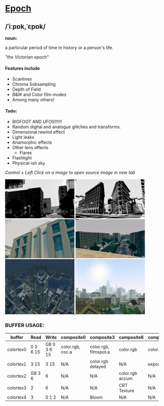 # [Epoch](https://www.google.com/search?q=define+epoch)
## /ˈiːpɒk,ˈɛpɒk/
**noun:**

a particular period of time in history or a person's life.
	
*"the Victorian epoch"*

#### Features include
- Scanlines
- Chroma Subsampling
- Depth of Field
- B&W and Color film modes
- Among many others!

#### Todo:
- BIGFOOT AND UFOS!!!!!!
- Random digital and analogue glitches and transforms.
- Dimensional rewind effect
- Light leaks
- Anamorphic effects
- Other lens effects
	- Flares
- Flashlight
- Physical-ish sky

*Control + Left Click on a image to open source image in new tab*

<p align="left">
    <a href="https://raw.githubusercontent.com/WoMspace/Epoch-Shader/main/screenshots/bw-office.png">
        <img alt="Office - Black and White - JoubaMety" src="screenshots/bw-office.jpg" width="45%">
    </a>
    <a href="https://raw.githubusercontent.com/WoMspace/Epoch-Shader/main/screenshots/bw-streetcorner.png">
        <img alt="Street Corner - Black and White - JoubaMety" src="screenshots/bw-streetcorner.jpg" width="45%">
    </a>
    <a href="https://raw.githubusercontent.com/WoMspace/Epoch-Shader/main/screenshots/col-office.png">
        <img alt="Office - Color - JoubaMety" src="screenshots/col-office.jpg" width="45%">
    </a>
    <a href="https://raw.githubusercontent.com/WoMspace/Epoch-Shader/main/screenshots/col-overlook.png">
        <img alt="Overlook - Color - JoubaMety" src="screenshots/col-overlook.jpg" width="45%">
    </a>
    <a href="https://raw.githubusercontent.com/WoMspace/Epoch-Shader/main/screenshots/vhs-city.png">
        <img alt="City - VHS - shortnamesalex" src="screenshots/vhs-city.jpg" width="45%">
    </a>
    <a href="https://raw.githubusercontent.com/WoMspace/Epoch-Shader/main/screenshots/vhs-skyline.png">
        <img alt="Skyline - VHS - shortnamesalex" src="screenshots/vhs-skyline.jpg" width="45%">
    </a>
</p>

### BUFFER USAGE:

buffer|Read|Write|composite0|composite3|composite6|composite15
------|----|-----|----------|----------|----------|-----------
colortex0|0 3 6 15|GB 0 3 6 15|color.rgb, coc.a|color.rgb, filmspot.a|color.rgb|color.rgb
colortex1|3 15|3 15|N/A|color.rgb delayed|N/A|exposure.a
colortex2|GB 3 6|6|N/A|N/A|color.rgb accum|N/A
colortex3|2|6|N/A|N/A|CRT Texture|N/A
colortex4|3|0 1 2|N/A|Bloom|N/A|N/A
